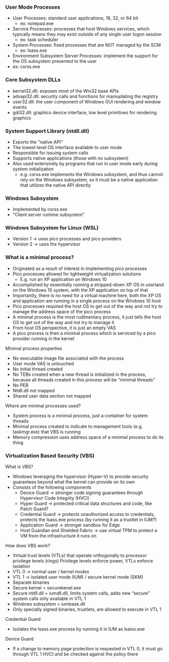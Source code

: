 ### User Mode Processes

- User Processes: standard user applications, 16, 32, or 64 bit
    - ex: notepad.exe
- Service Processes: processes that host Windows services, which typically means they may exist outside of any single user logon session
    - ex: task scheduler
- System Processes: fixed processes that are NOT managed by the SCM
    - ex: lsass.exe
- Environment Subsystem Server Processes: implement the support for the OS subsystem presented to the user
- ex: csrss.exe
 
### Core Subsystem DLLs

- kernel32.dll: exposes most of the Win32 base APIs
- advapi32.dll: security calls and functions for maniuplating the registry
- user32.dll: the user component of Windows GUI rendering and window events
- gdi32.dll: graphics device interface, low level primitives for rendering graphics
 
### System Support Library (ntdll.dll)

- Exports the "native API"
- The lowest level OS interface available to user mode
- Responsible for issuing system calls
- Supports native applications (those with no subsystem)
- Also used extensively by programs that run in user mode early during system initialization
    - e.g. csrss.exe implements the Windows subsystem, and thus cannot rely on the Windows subsystem, so it must be a native application that utilizes the native API directly
 
### Windows Subsystem

- Implemented by csrss.exe
- "Client server runtime subsystem"
 
### Windows Subsystem for Linux (WSL)

- Version 1 -> uses pico processes and pico providers
- Version 2 -> uses the hypervisor

### What is a minimal process?

- Originated as a result of interest in implementing pico processes
- Pico processes allowed for lightweight virtualization solutions
    - E.g. run an XP application on Windows 10
- Accomplished by essentially running a stripped-down XP OS in userland on the Windows 10 system, with the XP application on top of that 
- Importantly, there is no need for a virtual machine here, both the XP OS and application are running in a single process on the Windows 10 host
- Pico processes required the host OS to get out of the way and not try to manage the address space of the pico process
- A minimal process is the most rudimentary process, it just tells the host OS to get out of the way and not try to manage it 
- From host OS perspective, it is just an empty VAS
- A pico process is then a minimal process which is serviced by a pico provider running in the kernel 

Minimal process properties
- No executable image file associated with the process
- User mode VAS is untouched
- No initial thread created
- No TEBs created when a new thread is initialized in the process, because all threads created in this process will be “minimal threads”
- No PEB
- Ntdll.dll not mapped
- Shared user data section not mapped

Where are minimal processes used?
- System process is a minimal process, just a container for system threads
- Minimal process created to indicate to management tools (e.g. taskmgr.exe) that VBS is running
- Memory compression uses address space of a minimal process to do its thing

### Virtualization Based Security (VBS)

What is VBS?
- Windows leveraging the hypervisor (Hyper-V) to provide security guarantees beyond what the kernel can provide on its own
- Consists of the following components
    - Device Guard -> stronger code signing guarantees through Hypervisor Code Integrity (HVCI)
    - Hyper Guard -> protected critical data structures and code, like Patch Guard?
    - Credential Guard -> protects unauthorized access to credentials, protects the lsass.exe process (by running it as a trustlet in IUM?)
    - Application Guard -> stronger sandbox for Edge
    - Host Guardian and Shielded Fabric -> use virtual TPM to protect a VM from the infrastructure it runs on

How does VBS work?
- Virtual trust levels (VTLs) that operate orthogonally to processor privilege levels (rings)
Privilege levels enforce power, VTLs enforce isolation
- VTL 0 -> normal user / kernel modes
- VTL 1 -> isolated user mode (IUM) / secure kernel mode (SKM)
- Separate binaries
- Secure kernel = securekenel.exe
- Secure ntdll.dll = iumdll.dll, limits system calls, adds new “secure” system calls only available in VTL 1
- Windows subsystem = iumbase.dll 
- Only specially signed binaries, trustlets, are allowed to execute in VTL 1

Credential Guard
- Isolates the lsass.exe process by running it in IUM as lsaiso.exe

Device Guard
- If a change to memory page protection is requested in VTL 0, it must go through VTL 1 HVCI and be checked against the policy there
